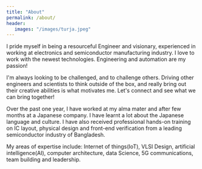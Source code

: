 ```yaml
---
title: "About"
permalink: /about/
header:
   images: "/images/turja.jpeg"
---
```


I pride myself in being a resourceful Engineer and visionary, experienced in working at electronics and semiconductor manufacturing industry. I love to work with the newest technologies. Engineering and automation are my passion!

I'm always looking to be challenged, and to challenge others. Driving other engineers and scientists to think outside of the box, and really bring out their creative abilities is what motivates me. Let's connect and see what we can bring together!

Over the past one year, I have worked at my alma mater and after few months at a Japanese company. I have learnt a lot about the Japanese language and culture. I have also received professional hands-on training on IC layout, physical design and front-end verification from a leading semiconductor industry of Bangladesh.

My areas of expertise include:
Internet of things(IoT), VLSI Design, artificial intelligence(AI), computer architecture, data Science, 5G communications, team building and leadership.  
